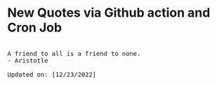 # New Quotes via Github action and Cron Job

<pre>
<!-- #quote -->
A friend to all is a friend to none.
- Aristotle

Updated on: [12/23/2022]
<!-- #quoteEnd -->
</pre>
